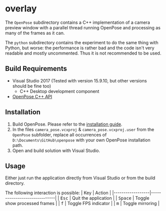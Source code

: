 # overlay

The `OpenPose` subdirectory contains a C++ implementation of a camera preview
window with a parallel thread running OpenPose and processing as many of the
frames as it can.

The `python` subdirectory contains the experiment to do the same thing with
Python, but worse: the performance is rather bad and the code isn't very
readable and mostly uncommented. Thus it is not recommended to be used.

## Build Requirements
- Visual Studio 2017 (Tested with version 15.9.10, but other versions should
  be fine too)
    - C++ Desktop development component
- [OpenPose C++ API](https://github.com/CMU-Perceptual-Computing-Lab/openpose)


## Installation
1. Build OpenPose. Please refer to the [installation guide](https://github.com/CMU-Perceptual-Computing-Lab/openpose/blob/master/doc/installation.md#openpose---installation).
2. In the files `camera_pose.vcxproj` & `camera_pose.vcxproj.user` from the
  `OpenPose` subfolder, replace all occurrences of
  `D:\Documents\GitHub\openpose` with your own OpenPose installation path.
3. Open and build solution with Visual Studio.

## Usage
Either just run the application directly from Visual Studio or from the build
directory.

The following interaction is possible:
| Key              | Action                       |
|------------------|------------------------------|
| <kbd>Esc</kbd>   | Quit the application         |
| <kbd>Space</kbd> | Toggle show processed frames |
| <kbd>f</kbd>     | Toggle FPS indicator         |
| <kbd>m</kbd>     | Toggle mirroring             |
